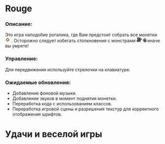 # Rouge
### Описание:
Это игра наподобие рогалика, где Вам предстоит собрать все монетки ![ ](https://github.com/InozemeP/Rouge/blob/master/assets/sprites/coin_1.png)
. Осторожно следует избегать столкновения с монстрами ![ ](https://github.com/InozemeP/Rouge/blob/master/assets/sprites/skeleton1.png) ![ ](https://github.com/InozemeP/Rouge/blob/master/assets/sprites/skull1.png)  иначе вы умрете!

### Управление:
Для передвижения используйте стрелочки на клавиатуре.

### Ожидаемые обновления:

 - Добавление фоновой музыки.
 - Добавление звуков в момент поднятия монетки.
 - Переработка кода с использованием классов.
 - Переработка игровой сцены и разрешения текстур для корректного отображения шрифтов.
 
 # Удачи и веселой игры
